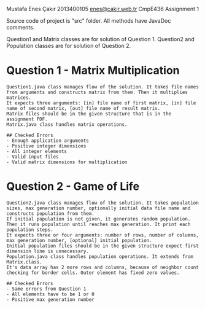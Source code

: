 Mustafa Enes Çakır
2013400105
enes@cakir.web.tr
CmpE436 Assignment 1

Source code of project is "src" folder. All methods have JavaDoc comments.

Question1 and Matrix classes are for solution of Question 1.
Question2 and Population classes are for solution of Question 2.

# Question 1 - Matrix Multiplication
    Question1.java class manages flow of the solution. It takes file names from arguments and constructs matrix from them. Then it multiplies matrices.
    It expects three arguments: [in] file name of first matrix, [in] file name of second matrix, [out] file name of result matrix.
    Matrix files should be in the given structure that is in the assignment PDF.
    Matrix.java class handles matrix operations.

    ## Checked Errors
    - Enough application arguments
    - Positive integer dimensions
    - All integer elements
    - Valid input files
    - Valid matrix dimensions for multiplication


# Question 2 - Game of Life
    Question2.java class manages flow of the solution. It takes population sizes, max generation number, optionally initial data file name and constructs population from them.
    If initial population is not given, it generates random population. Then it runs population until reaches max generation. It print each population steps.
    It expects three or four arguments: number of rows, number of columns, max generation number, [optional] initial population.
    Initial population files should be in the given structure expect first dimension line is unnecessary.
    Population.java class handles population operations. It extends from Matrix.class.
    It's data array has 2 more rows and columns, because of neighbor count checking for border cells. Outer element has fixed zero values.

    ## Checked Errors
    - Same errors from Question 1
    - All elements have to be 1 or 0
    - Positive max generation number
